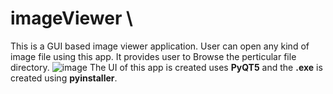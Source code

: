 # imageViewer \
This is a GUI based image viewer application.
User can open any kind of image file using this app.
It provides user to Browse the perticular file directory.
![image](https://user-images.githubusercontent.com/57846872/160757420-eeba7c67-6732-4837-a3df-148a28480c45.png)
The UI of this app is created uses **PyQT5** and the **.exe** is created using **pyinstaller**.
